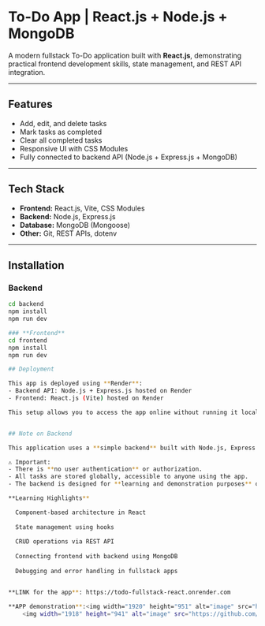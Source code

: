 # To-Do App | React.js + Node.js + MongoDB

A modern fullstack To-Do application built with **React.js**, demonstrating practical frontend development skills, state management, and REST API integration.

---

## Features
- Add, edit, and delete tasks
- Mark tasks as completed
- Clear all completed tasks
- Responsive UI with CSS Modules
- Fully connected to backend API (Node.js + Express.js + MongoDB)

---

## Tech Stack
- **Frontend:** React.js, Vite, CSS Modules
- **Backend:** Node.js, Express.js
- **Database:** MongoDB (Mongoose)
- **Other:** Git, REST APIs, dotenv

---

## Installation
### Backend
```bash
cd backend
npm install
npm run dev

### **Frontend**
cd frontend
npm install
npm run dev

## Deployment

This app is deployed using **Render**:
- Backend API: Node.js + Express.js hosted on Render
- Frontend: React.js (Vite) hosted on Render

This setup allows you to access the app online without running it locally.


## Note on Backend

This application uses a **simple backend** built with Node.js, Express.js, and MongoDB.  

⚠️ Important:
- There is **no user authentication** or authorization.
- All tasks are stored globally, accessible to anyone using the app.
- The backend is designed for **learning and demonstration purposes** only.

**Learning Highlights**

  Component-based architecture in React
  
  State management using hooks
  
  CRUD operations via REST API
  
  Connecting frontend with backend using MongoDB
  
  Debugging and error handling in fullstack apps


**LINK for the app**: https://todo-fullstack-react.onrender.com

**APP demonstration**:<img width="1920" height="951" alt="image" src="https://github.com/user-attachments/assets/7e3fa954-4b9d-4342-b546-3fe2a2300062" />
    <img width="1918" height="941" alt="image" src="https://github.com/user-attachments/assets/2d55a6f5-af64-4f91-86a3-e6bd8263fda7" />


